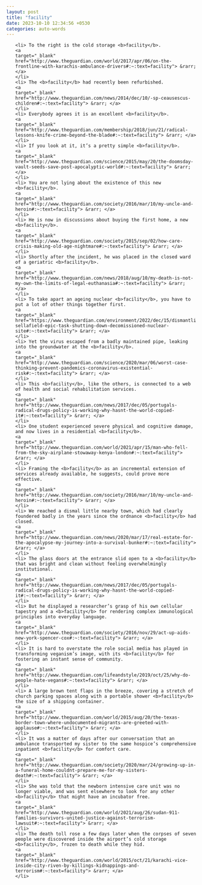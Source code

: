 ```yaml
---
layout: post
title: "facility"
date: 2023-10-10 12:34:56 +0530
categories: auto-words
---
```

<ol>

    <li> To the right is the cold storage <b>facility</b>.
    <a 
    target="_blank" 
    href="http://www.theguardian.com/world/2017/apr/06/on-the-frontline-with-karachis-ambulance-drivers#:~:text=facility"> &rarr; </a>
    </li>
    <li> The <b>facility</b> had recently been refurbished.
    <a 
    target="_blank" 
    href="http://www.theguardian.com/news/2014/dec/10/-sp-ceausescus-children#:~:text=facility"> &rarr; </a>
    </li>
    <li> Everybody agrees it is an excellent <b>facility</b>.
    <a 
    target="_blank" 
    href="http://www.theguardian.com/membership/2018/jun/21/radical-lessons-knife-crime-beyond-the-blade#:~:text=facility"> &rarr; </a>
    </li>
    <li> If you look at it, it’s a pretty simple <b>facility</b>.
    <a 
    target="_blank" 
    href="http://www.theguardian.com/science/2015/may/20/the-doomsday-vault-seeds-save-post-apocalyptic-world#:~:text=facility"> &rarr; </a>
    </li>
    <li> You are not lying about the existence of this new <b>facility</b>.
    <a 
    target="_blank" 
    href="http://www.theguardian.com/society/2016/mar/10/my-uncle-and-heroin#:~:text=facility"> &rarr; </a>
    </li>
    <li> He is now in discussions about buying the first home, a new <b>facility</b>.
    <a 
    target="_blank" 
    href="http://www.theguardian.com/society/2015/sep/02/how-care-crisis-making-old-age-nightmare#:~:text=facility"> &rarr; </a>
    </li>
    <li> Shortly after the incident, he was placed in the closed ward of a geriatric <b>facility</b>.
    <a 
    target="_blank" 
    href="http://www.theguardian.com/news/2018/aug/10/my-death-is-not-my-own-the-limits-of-legal-euthanasia#:~:text=facility"> &rarr; </a>
    </li>
    <li> To take apart an ageing nuclear <b>facility</b>, you have to put a lot of other things together first.
    <a 
    target="_blank" 
    href="https://www.theguardian.com/environment/2022/dec/15/dismantling-sellafield-epic-task-shutting-down-decomissioned-nuclear-site#:~:text=facility"> &rarr; </a>
    </li>
    <li> Yet the virus escaped from a badly maintained pipe, leaking into the groundwater at the <b>facility</b>.
    <a 
    target="_blank" 
    href="http://www.theguardian.com/science/2020/mar/06/worst-case-thinking-prevent-pandemics-coronavirus-existential-risk#:~:text=facility"> &rarr; </a>
    </li>
    <li> This <b>facility</b>, like the others, is connected to a web of health and social rehabilitation services.
    <a 
    target="_blank" 
    href="http://www.theguardian.com/news/2017/dec/05/portugals-radical-drugs-policy-is-working-why-hasnt-the-world-copied-it#:~:text=facility"> &rarr; </a>
    </li>
    <li> One student experienced severe physical and cognitive damage, and now lives in a residential <b>facility</b>.
    <a 
    target="_blank" 
    href="http://www.theguardian.com/world/2021/apr/15/man-who-fell-from-the-sky-airplane-stowaway-kenya-london#:~:text=facility"> &rarr; </a>
    </li>
    <li> Framing the <b>facility</b> as an incremental extension of services already available, he suggests, could prove more effective.
    <a 
    target="_blank" 
    href="http://www.theguardian.com/society/2016/mar/10/my-uncle-and-heroin#:~:text=facility"> &rarr; </a>
    </li>
    <li> We reached a dismal little nearby town, which had clearly foundered badly in the years since the ordnance <b>facility</b> had closed.
    <a 
    target="_blank" 
    href="http://www.theguardian.com/news/2020/mar/17/real-estate-for-the-apocalypse-my-journey-into-a-survival-bunker#:~:text=facility"> &rarr; </a>
    </li>
    <li> The glass doors at the entrance slid open to a <b>facility</b> that was bright and clean without feeling overwhelmingly institutional.
    <a 
    target="_blank" 
    href="http://www.theguardian.com/news/2017/dec/05/portugals-radical-drugs-policy-is-working-why-hasnt-the-world-copied-it#:~:text=facility"> &rarr; </a>
    </li>
    <li> But he displayed a researcher’s grasp of his own cellular tapestry and a <b>facility</b> for rendering complex immunological principles into everyday language.
    <a 
    target="_blank" 
    href="http://www.theguardian.com/society/2016/nov/29/act-up-aids-new-york-spencer-cox#:~:text=facility"> &rarr; </a>
    </li>
    <li> It is hard to overstate the role social media has played in transforming veganism’s image, with its <b>facility</b> for fostering an instant sense of community.
    <a 
    target="_blank" 
    href="http://www.theguardian.com/lifeandstyle/2019/oct/25/why-do-people-hate-vegans#:~:text=facility"> &rarr; </a>
    </li>
    <li> A large brown tent flaps in the breeze, covering a stretch of church parking spaces along with a portable shower <b>facility</b> the size of a shipping container.
    <a 
    target="_blank" 
    href="http://www.theguardian.com/world/2015/aug/20/the-texas-border-town-where-undocumented-migrants-are-greeted-with-applause#:~:text=facility"> &rarr; </a>
    </li>
    <li> It was a matter of days after our conversation that an ambulance transported my sister to the same hospice’s comprehensive inpatient <b>facility</b> for comfort care.
    <a 
    target="_blank" 
    href="http://www.theguardian.com/society/2020/mar/24/growing-up-in-a-funeral-home-couldnt-prepare-me-for-my-sisters-death#:~:text=facility"> &rarr; </a>
    </li>
    <li> She was told that the newborn intensive care unit was no longer viable, and was sent elsewhere to look for any other <b>facility</b> that might have an incubator free.
    <a 
    target="_blank" 
    href="http://www.theguardian.com/world/2021/aug/26/sudan-911-families-survivors-united-justice-against-terrorism-lawsuit#:~:text=facility"> &rarr; </a>
    </li>
    <li> The death toll rose a few days later when the corpses of seven people were discovered inside the airport’s cold storage <b>facility</b>, frozen to death while they hid.
    <a 
    target="_blank" 
    href="http://www.theguardian.com/world/2015/oct/21/karachi-vice-inside-city-riven-by-killings-kidnappings-and-terrorism#:~:text=facility"> &rarr; </a>
    </li>